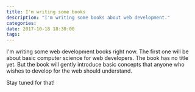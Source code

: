 ```yaml
---
title: I'm writing some books
description: "I'm writing some books about web development."
categories:
date: 2017-10-18 18:30:00
tags:
---
```


I'm writing some web development books right now.
The first one will be about basic computer science for web developers. The book has no title yet. But the book will gently introduce basic concepts that anyone who wishes to develop for the web should understand.


Stay tuned for that!